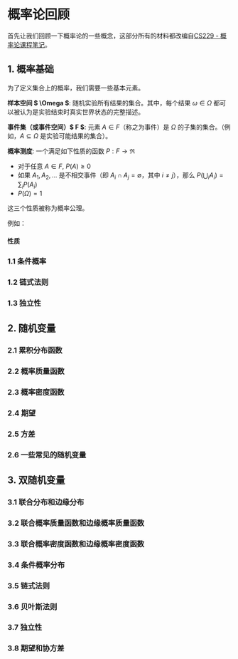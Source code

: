 # 概率论回顾

首先让我们回顾一下概率论的一些概念，这部分所有的材料都改编自[CS229 - 概率论课程笔记](http://cs229.stanford.edu/section/cs229-prob.pdf)。

## 1. 概率基础

为了定义集合上的概率，我们需要一些基本元素。

**样本空间 $ \Omega $**: 随机实验所有结果的集合。其中，每个结果 $\omega \in \Omega$ 都可以被认为是实验结束时真实世界状态的完整描述。

**事件集（或事件空间）$ F $**: 元素 $A \in F$（称之为事件）是 $\Omega$ 的子集的集合。（例如，$A \subseteq \Omega$ 是实验可能结果的集合）。

**概率测度**: 一个满足如下性质的函数 $P : F \to \Re$

* 对于任意 $A \in F$, $P(A) \geq 0$
* 如果 $A_1, A_2, \dotsc$ 是不相交事件（即 $A_i \cap A_j = \emptyset$，其中 $i \neq j$），那么 $P(\bigcup_i A_i) = \sum_i P(A_i)$
* $P(\Omega) = 1$

这三个性质被称为概率公理。

例如：

#### **性质**

### 1.1 条件概率

### 1.2 链式法则

### 1.3 独立性

## 2. 随机变量

### 2.1 累积分布函数

### 2.2 概率质量函数

### 2.3 概率密度函数

### 2.4 期望

### 2.5 方差

### 2.6 一些常见的随机变量

## 3. 双随机变量

### 3.1 联合分布和边缘分布

### 3.2 联合概率质量函数和边缘概率质量函数

### 3.3 联合概率密度函数和边缘概率密度函数

### 3.4 条件概率分布

### 3.5 链式法则

### 3.6 贝叶斯法则

### 3.7 独立性

### 3.8 期望和协方差

